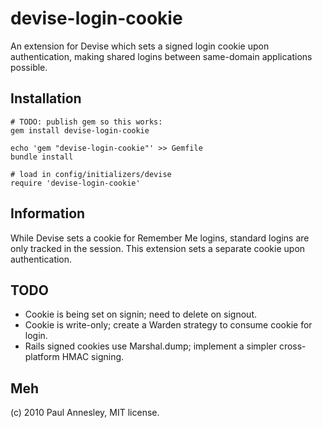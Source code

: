 devise-login-cookie
===================

An extension for Devise which sets a signed login cookie upon authentication, making shared logins between same-domain applications possible.


Installation
------------

    # TODO: publish gem so this works:
    gem install devise-login-cookie

    echo 'gem "devise-login-cookie"' >> Gemfile
    bundle install

    # load in config/initializers/devise
    require 'devise-login-cookie'


Information
-----------

While Devise sets a cookie for Remember Me logins, standard logins are only tracked in the session.
This extension sets a separate cookie upon authentication.


TODO
----

* Cookie is being set on signin; need to delete on signout.
* Cookie is write-only; create a Warden strategy to consume cookie for login.
* Rails signed cookies use Marshal.dump; implement a simpler cross-platform HMAC signing.


Meh
---

(c) 2010 Paul Annesley, MIT license.
